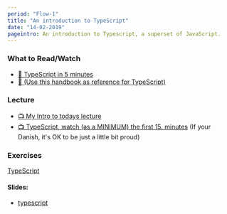```yaml
---
period: "Flow-1"
title: "An introduction to TypeScript"
date: "14-02-2019"
pageintro: An introduction to Typescript, a superset of JavaScript.
---
```


### What to Read/Watch

<!-- [Setup VS-code for typescript as explained here](https://code.visualstudio.com/docs/typescript/typescript-tutorial) -->
<!--readings_begin-->

- [:book: TypeScript in 5 minutes](https://www.typescriptlang.org/docs/home.html)
- [:book: (Use this handbook as reference for TypeScript)](https://www.typescriptlang.org/docs/home.html)
  <!--readings_end-->

### Lecture

<!--lecture_begin-->

- [:tv: My Intro to todays lecture](https://www.youtube.com/watch?v=6QZHET6OfKQ&feature=youtu.be)
- [:tv: TypeScript, watch (as a MINIMUM) the first 15. minutes](https://www.youtube.com/watch?v=0ChtcZmb3dI) (If your Danish, it's OK to be just a little bit proud)

<!--lecture_end-->

### Exercises

<!--exercises_begin-->

[TypeScript](https://docs.google.com/document/d/1Lxg0SkcKzBkARM3nzS-82xHZfqgDECJA9blTbIjaJTQ/edit?usp=sharing)

<!--exercises_end-->

#### Slides:

- [typescript](http://slides.mydemos.dk/typescript/typescript.html#1)

